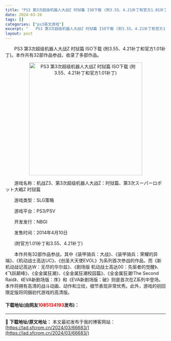 ```yaml
---
title: "PS3 第3次超级机器人大战Z 时狱篇 ISO下载 (附3.55、4.21补丁和官方1.01补丁)"
date: 2024-03-28
tags: []
categories: ["ps3英文游戏"]
excerpt: "　　PS3 第3次超级机器人大战Z 时狱篇 ISO下载 (附3.55、4.21补丁和官方1.01补丁)。本作共有32部作品参战，收录了多部作品。 　　游戏名称：机战Z3、第3次超级机器人大战Z：时狱篇、第3次スーパーロボット大戦Z 时狱篇 　　游戏类型：SLG策略 　　游戏平台：PS3/PSV 　　&hellip;"
layout: post
---
```


 <p>　　PS3 第3次超级机器人大战Z 时狱篇 ISO下载 (附3.55、4.21补丁和官方1.01补丁)。本作共有32部作品参战，收录了多部作品。</p> <p align="center"><img align="" border="0" src="https://lad.sfcrom.cn/wp-content/uploads/2024/03/20240328_66051df731d06.jpg" width="355" alt="PS3 第3次超级机器人大战Z 时狱篇 ISO下载 (附3.55、4.21补丁和官方1.01补丁)" /></p> <p>　　游戏名称：机战Z3、第3次超级机器人大战Z：时狱篇、第3次スーパーロボット大戦Z 时狱篇</p> <p>　　游戏类型：SLG策略</p> <p>　　游戏平台：PS3/PSV</p> <p>　　开发发行：NBGI</p> <p>　　发售时间：2014年4月10日</p> <p>　　(附官方1.01补丁和3.55、4.21补丁)</p> <p>　　本作共有32部作品参战，其中《装甲骑兵：大战》、《装甲骑兵：荣耀的异端》、《机动战士高达UC》、《创圣大天使EVOL》为系列首次参战的作品，而《新机动战记高达W：无尽的华尔兹》、《剧场版 机动战士高达00：先驱者的觉醒》、《飞跃颠峰》、《全金属狂潮》、《全金属狂潮校园篇》、《全金属狂潮!The Second Raid》、《EVA新剧场版：序》和《EVA新剧场版：破》则是首次在Z系列中登场。本作将拥有高清的战斗动画、动作和立绘，细节表现非常优秀。此外，游戏的初回限定版将同捆初代游戏的高清版。</p> <p><h4>下载地址(由网友<font color="red">1085134193</font>发布)：</h4></p> 

---
📖 **下载地址/原文地址：** 本文最初发布于我的博客网站：[https://lad.sfcrom.cn/2024/03/66683/](https://lad.sfcrom.cn/2024/03/66683/)
